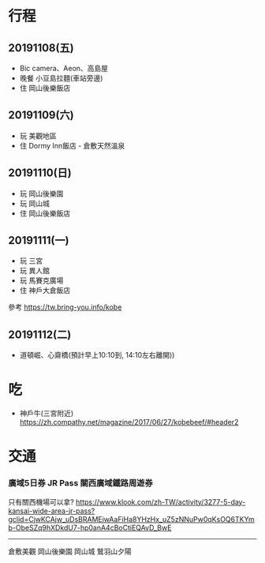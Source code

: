 # 行程
## 20191108(五)
* Bic camera、Aeon、高島屋
* 晚餐 小豆島拉麵(車站旁邊)
* 住 岡山後樂飯店
## 20191109(六)
* 玩 美觀地區
* 住 Dormy Inn飯店 - 倉敷天然溫泉
## 20191110(日)
* 玩 岡山後樂園
* 玩 岡山城
* 住 岡山後樂飯店
## 20191111(一)
* 玩 三宮
* 玩 異人館
* 玩 馬賽克廣場
* 住 神戶大倉飯店

參考 https://tw.bring-you.info/kobe
## 20191112(二)
* 道頓崛、心齋橋(預計早上10:10到, 14:10左右離開))


# 吃
* 神戶牛(三宮附近) https://zh.compathy.net/magazine/2017/06/27/kobebeef/#header2

# 交通

### 廣域5日券 JR Pass 關西廣域鐵路周遊券
只有關西機場可以拿?
https://www.klook.com/zh-TW/activity/3277-5-day-kansai-wide-area-jr-pass?gclid=CjwKCAjw_uDsBRAMEiwAaFiHa8YHzHx_uZ5zNNuPw0qKsOQ6TKYmb-ObeSZq9hXDkdU7-hp0anA4cBoCtiEQAvD_BwE

---
倉敷美觀
岡山後樂園
岡山城
鷲羽山夕陽
